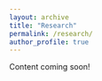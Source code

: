 ```yaml
---
layout: archive
title: "Research"
permalink: /research/
author_profile: true
---
```


Content coming soon!
